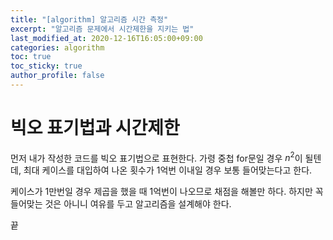 ```yaml
---
title: "[algorithm] 알고리즘 시간 측정"
excerpt: "알고리즘 문제에서 시간제한을 지키는 법"
last_modified_at: 2020-12-16T16:05:00+09:00
categories: algorithm
toc: true
toc_sticky: true
author_profile: false
---
```


# 빅오 표기법과 시간제한

먼저 내가 작성한 코드를 빅오 표기법으로 표현한다. 가령 중첩 for문일 경우 $n^2$이 될텐데, 최대 케이스를 대입하여 나온 횟수가 1억번 이내일 경우 보통 들어맞는다고 한다.

케이스가 1만번일 경우 제곱을 했을 때 1억번이 나오므로 채점을 해볼만 하다. 하지만 꼭 들어맞는 것은 아니니 여유를 두고 알고리즘을 설계해야 한다.

끝